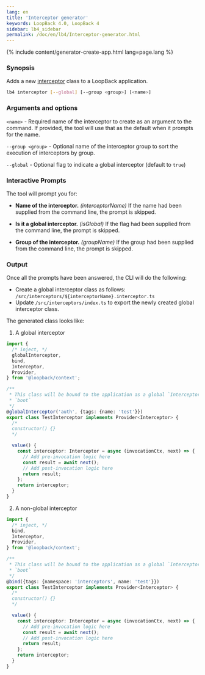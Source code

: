 ```yaml
---
lang: en
title: 'Interceptor generator'
keywords: LoopBack 4.0, LoopBack 4
sidebar: lb4_sidebar
permalink: /doc/en/lb4/Interceptor-generator.html
---
```


{% include content/generator-create-app.html lang=page.lang %}

### Synopsis

Adds a new [interceptor](Interceptors.md#global-interceptors) class to a
LoopBack application.

```sh
lb4 interceptor [--global] [--group <group>] [<name>]
```

### Arguments and options

`<name>` - Required name of the interceptor to create as an argument to the
command. If provided, the tool will use that as the default when it prompts for
the name.

`--group <group>` - Optional name of the interceptor group to sort the execution
of interceptors by group.

`--global` - Optional flag to indicate a global interceptor (default to `true`)

### Interactive Prompts

The tool will prompt you for:

- **Name of the interceptor.** _(interceptorName)_ If the name had been supplied
  from the command line, the prompt is skipped.

- **Is it a global interceptor.** _(isGlobal)_ If the flag had been supplied
  from the command line, the prompt is skipped.

- **Group of the interceptor.** _(groupName)_ If the group had been supplied
  from the command line, the prompt is skipped.

### Output

Once all the prompts have been answered, the CLI will do the following:

- Create a global interceptor class as follows:
  `/src/interceptors/${interceptorName}.interceptor.ts`
- Update `/src/interceptors/index.ts` to export the newly created global
  interceptor class.

The generated class looks like:

1. A global interceptor

```ts
import {
  /* inject, */
  globalInterceptor,
  bind,
  Interceptor,
  Provider,
} from '@loopback/context';

/**
 * This class will be bound to the application as a global `Interceptor` during
 * `boot`
 */
@globalInterceptor('auth', {tags: {name: 'test'}})
export class TestInterceptor implements Provider<Interceptor> {
  /*
  constructor() {}
  */

  value() {
    const interceptor: Interceptor = async (invocationCtx, next) => {
      // Add pre-invocation logic here
      const result = await next();
      // Add post-invocation logic here
      return result;
    };
    return interceptor;
  }
}
```

2. A non-global interceptor

```ts
import {
  /* inject, */
  bind,
  Interceptor,
  Provider,
} from '@loopback/context';

/**
 * This class will be bound to the application as a global `Interceptor` during
 * `boot`
 */
@bind({tags: {namespace: 'interceptors', name: 'test'}})
export class TestInterceptor implements Provider<Interceptor> {
  /*
  constructor() {}
  */

  value() {
    const interceptor: Interceptor = async (invocationCtx, next) => {
      // Add pre-invocation logic here
      const result = await next();
      // Add post-invocation logic here
      return result;
    };
    return interceptor;
  }
}
```
